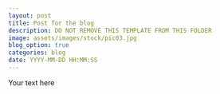 ```yaml
---
layout: post
title: Post for the blog
description: DO NOT REMOVE THIS TEMPLATE FROM THIS FOLDER
image: assets/images/stock/pic03.jpg
blog_option: true
categories: blog
date: YYYY-MM-DD HH:MM:SS
---
```


Your text here
